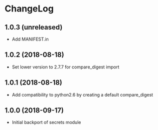ChangeLog
=========

1.0.3 (unreleased)
------------------

* Add MANIFEST.in

1.0.2 (2018-08-18)
------------------

* Set lower version to 2.7.7 for compare_digest import

1.0.1 (2018-08-18)
------------------

* Add compatibility to python2.6 by creating a default compare_digest

1.0.0 (2018-09-17)
------------------

* Initial backport of secrets module
